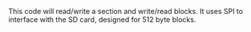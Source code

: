 This code will read/write a section and write/read blocks.  It uses SPI to interface with the SD card, designed for 512 byte blocks.
